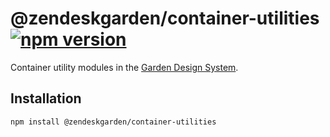 # @zendeskgarden/container-utilities [![npm version][npm version badge]][npm version link]

[npm version badge]: https://flat.badgen.net/npm/v/@zendeskgarden/container-utilities
[npm version link]: https://www.npmjs.com/package/@zendeskgarden/container-utilities

Container utility modules in the
[Garden Design System](https://zendeskgarden.github.io/).

## Installation

```sh
npm install @zendeskgarden/container-utilities
```
